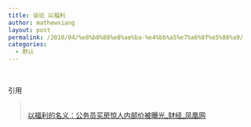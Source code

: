```yaml
---
title: 谈论 以福利
author: mathewxiang
layout: post
permalink: /2010/04/%e8%b0%88%e8%ae%ba-%e4%bb%a5%e7%a6%8f%e5%88%a9/
categories:
  - 默认
---
```

 

引用

> [  
> 以福利的名义：公务员买房惊人内部价被曝光\_财经\_凤凰网][1]  
>

 [1]: http://finance.ifeng.com/news/house/20100409/2031537.shtml